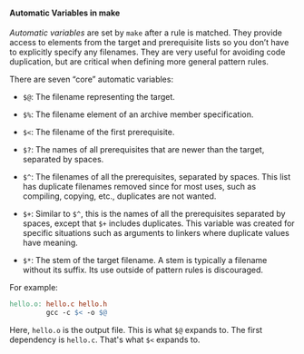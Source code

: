 #### Automatic Variables in make

*Automatic variables* are set by `make` after a rule is matched. They provide access to elements from the target and prerequisite lists so you don’t have to explicitly specify any filenames. They are very useful for avoiding code duplication, but are critical when defining more general pattern rules.

There are seven “core” automatic variables:

- `$@`: The filename representing the target.

- `$%`: The filename element of an archive member specification.

- `$<`: The filename of the first prerequisite.

- `$?`: The names of all prerequisites that are newer than the target, separated by spaces.

- `$^`: The filenames of all the prerequisites, separated by spaces. This list has duplicate filenames removed since for most uses, such as compiling, copying, etc., duplicates are not wanted.

- `$+`: Similar to `$^`, this is the names of all the prerequisites separated by spaces, except that `$+` includes duplicates. This variable was created for specific situations such as arguments to linkers where duplicate values have meaning.

- `$*`: The stem of the target filename. A stem is typically a filename without its suffix. Its use outside of pattern rules is discouraged.

For example:

```makefile
hello.o: hello.c hello.h
         gcc -c $< -o $@
```

Here, `hello.o` is the output file. This is what `$@` expands to. The first dependency is `hello.c`. That's what `$<` expands to.
